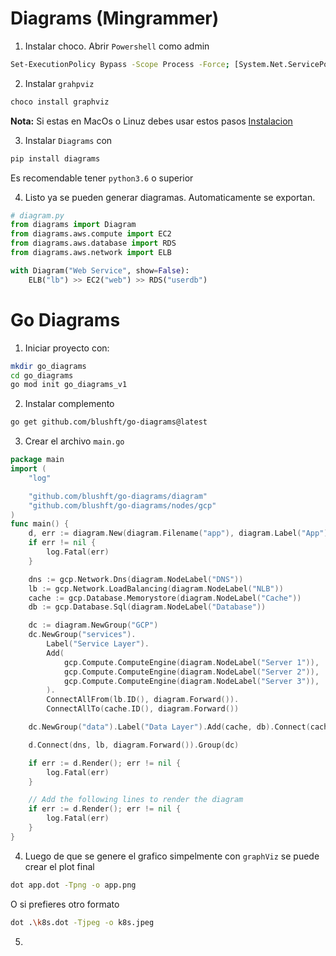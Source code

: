 # Diagrams (Mingrammer)

1. Instalar choco. Abrir `Powershell` como admin

```bash
Set-ExecutionPolicy Bypass -Scope Process -Force; [System.Net.ServicePointManager]::SecurityProtocol = [System.Net.ServicePointManager]::SecurityProtocol -bor 3072; iex ((New-Object System.Net.WebClient).DownloadString('https://community.chocolatey.org/install.ps1')) 
```
2. Instalar `grahpviz`

```bash
choco install graphviz
```

**Nota:** Si estas en MacOs o Linuz debes usar estos pasos [Instalacion](https://diagrams.mingrammer.com/docs/getting-started/installation)

3.  Instalar `Diagrams` con 
```bash
pip install diagrams
```

Es recomendable tener `python3.6` o superior

4. Listo ya se pueden generar diagramas. Automaticamente se exportan.

```python
# diagram.py
from diagrams import Diagram
from diagrams.aws.compute import EC2
from diagrams.aws.database import RDS
from diagrams.aws.network import ELB

with Diagram("Web Service", show=False):
    ELB("lb") >> EC2("web") >> RDS("userdb")
```

# Go Diagrams

1. Iniciar proyecto con:
```bash
mkdir go_diagrams
cd go_diagrams
go mod init go_diagrams_v1
```

2. Instalar complemento
```bash
go get github.com/blushft/go-diagrams@latest
```

3. Crear el archivo `main.go`
```go
package main
import (
	"log"

	"github.com/blushft/go-diagrams/diagram"
	"github.com/blushft/go-diagrams/nodes/gcp"
)
func main() {
	d, err := diagram.New(diagram.Filename("app"), diagram.Label("App"), diagram.Direction("LR"))
	if err != nil {
		log.Fatal(err)
	}

	dns := gcp.Network.Dns(diagram.NodeLabel("DNS"))
	lb := gcp.Network.LoadBalancing(diagram.NodeLabel("NLB"))
	cache := gcp.Database.Memorystore(diagram.NodeLabel("Cache"))
	db := gcp.Database.Sql(diagram.NodeLabel("Database"))

	dc := diagram.NewGroup("GCP")
	dc.NewGroup("services").
		Label("Service Layer").
		Add(
			gcp.Compute.ComputeEngine(diagram.NodeLabel("Server 1")),
			gcp.Compute.ComputeEngine(diagram.NodeLabel("Server 2")),
			gcp.Compute.ComputeEngine(diagram.NodeLabel("Server 3")),
		).
		ConnectAllFrom(lb.ID(), diagram.Forward()).
		ConnectAllTo(cache.ID(), diagram.Forward())

	dc.NewGroup("data").Label("Data Layer").Add(cache, db).Connect(cache, db)

	d.Connect(dns, lb, diagram.Forward()).Group(dc)

	if err := d.Render(); err != nil {
		log.Fatal(err)
	}

	// Add the following lines to render the diagram
	if err := d.Render(); err != nil {
		log.Fatal(err)
	}
}

```
4. Luego de que se genere el grafico simpelmente con  `graphViz` se puede crear el plot final
```bash
dot app.dot -Tpng -o app.png
```
O si prefieres otro formato

```bash
dot .\k8s.dot -Tjpeg -o k8s.jpeg
```

5. 